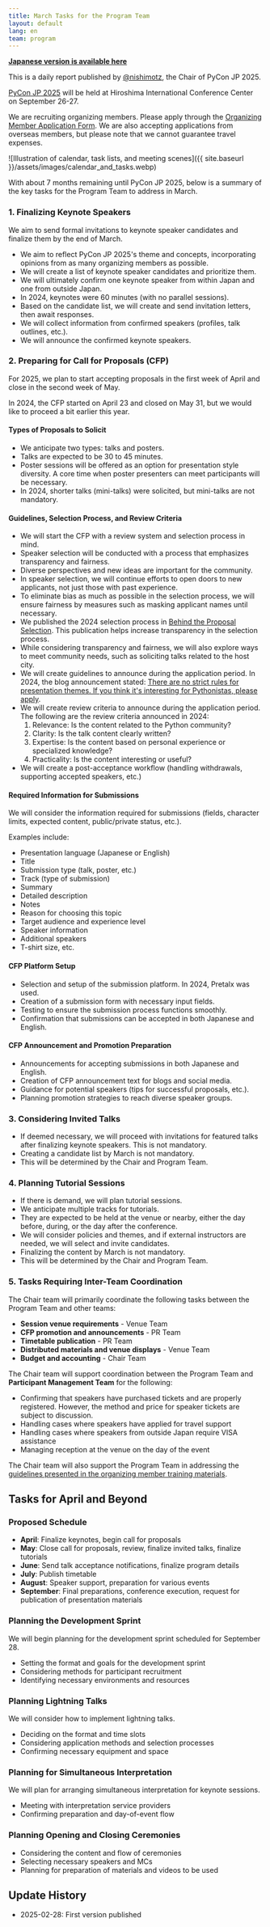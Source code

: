 ```yaml
---
title: March Tasks for the Program Team
layout: default
lang: en
team: program
---
```


[**Japanese version is available here**](https://pyconjp-2025-chair.nishimotz.com/2025/02/28/program-team-tasks-ja.html)

This is a daily report published by [@nishimotz](https://d.nishimotz.com/aboutme), the Chair of PyCon JP 2025.

[PyCon JP 2025](https://2025.pycon.jp/) will be held at Hiroshima International Conference Center on September 26-27.

We are recruiting organizing members. Please apply through the [Organizing Member Application Form](https://forms.gle/7irqYKhZVj7AY7LfA).
We are also accepting applications from overseas members, but please note that we cannot guarantee travel expenses.

<div class="image-center">
![Illustration of calendar, task lists, and meeting scenes]({{ site.baseurl }}/assets/images/calendar_and_tasks.webp)
</div>

With about 7 months remaining until PyCon JP 2025, below is a summary of the key tasks for the Program Team to address in March.

### 1. Finalizing Keynote Speakers

We aim to send formal invitations to keynote speaker candidates and finalize them by the end of March.

- We aim to reflect PyCon JP 2025's theme and concepts, incorporating opinions from as many organizing members as possible.
- We will create a list of keynote speaker candidates and prioritize them.
- We will ultimately confirm one keynote speaker from within Japan and one from outside Japan.
- In 2024, keynotes were 60 minutes (with no parallel sessions).
- Based on the candidate list, we will create and send invitation letters, then await responses.
- We will collect information from confirmed speakers (profiles, talk outlines, etc.).
- We will announce the confirmed keynote speakers.

### 2. Preparing for Call for Proposals (CFP)

For 2025, we plan to start accepting proposals in the first week of April and close in the second week of May.

In 2024, the CFP started on April 23 and closed on May 31, but we would like to proceed a bit earlier this year.

#### Types of Proposals to Solicit

- We anticipate two types: talks and posters.
- Talks are expected to be 30 to 45 minutes.
- Poster sessions will be offered as an option for presentation style diversity. A core time when poster presenters can meet participants will be necessary.
- In 2024, shorter talks (mini-talks) were solicited, but mini-talks are not mandatory.

#### Guidelines, Selection Process, and Review Criteria

- We will start the CFP with a review system and selection process in mind.
- Speaker selection will be conducted with a process that emphasizes transparency and fairness.
- Diverse perspectives and new ideas are important for the community.
- In speaker selection, we will continue efforts to open doors to new applicants, not just those with past experience.
- To eliminate bias as much as possible in the selection process, we will ensure fairness by measures such as masking applicant names until necessary.
- We published the 2024 selection process in [Behind the Proposal Selection](https://pyconjp.blogspot.com/2024/08/2024-behinde-selection.html). This publication helps increase transparency in the selection process.
- While considering transparency and fairness, we will also explore ways to meet community needs, such as soliciting talks related to the host city.
- We will create guidelines to announce during the application period. In 2024, the blog announcement stated: [There are no strict rules for presentation themes. If you think it's interesting for Pythonistas, please apply](https://pyconjp.blogspot.com/2024/05/share-your-python-experience-at-pyconjp2024.html).
- We will create review criteria to announce during the application period. The following are the review criteria announced in 2024:
  1. Relevance: Is the content related to the Python community?
  2. Clarity: Is the talk content clearly written?
  3. Expertise: Is the content based on personal experience or specialized knowledge?
  4. Practicality: Is the content interesting or useful?
- We will create a post-acceptance workflow (handling withdrawals, supporting accepted speakers, etc.)

#### Required Information for Submissions

We will consider the information required for submissions (fields, character limits, expected content, public/private status, etc.).

Examples include:

- Presentation language (Japanese or English)
- Title
- Submission type (talk, poster, etc.)
- Track (type of submission)
- Summary
- Detailed description
- Notes
- Reason for choosing this topic
- Target audience and experience level
- Speaker information
- Additional speakers
- T-shirt size, etc.

#### CFP Platform Setup

- Selection and setup of the submission platform. In 2024, Pretalx was used.
- Creation of a submission form with necessary input fields.
- Testing to ensure the submission process functions smoothly.
- Confirmation that submissions can be accepted in both Japanese and English.

#### CFP Announcement and Promotion Preparation

- Announcements for accepting submissions in both Japanese and English.
- Creation of CFP announcement text for blogs and social media.
- Guidance for potential speakers (tips for successful proposals, etc.).
- Planning promotion strategies to reach diverse speaker groups.

### 3. Considering Invited Talks

- If deemed necessary, we will proceed with invitations for featured talks after finalizing keynote speakers. This is not mandatory.
- Creating a candidate list by March is not mandatory.
- This will be determined by the Chair and Program Team.

### 4. Planning Tutorial Sessions

- If there is demand, we will plan tutorial sessions.
- We anticipate multiple tracks for tutorials.
- They are expected to be held at the venue or nearby, either the day before, during, or the day after the conference.
- We will consider policies and themes, and if external instructors are needed, we will select and invite candidates.
- Finalizing the content by March is not mandatory.
- This will be determined by the Chair and Program Team.

### 5. Tasks Requiring Inter-Team Coordination

The Chair team will primarily coordinate the following tasks between the Program Team and other teams:

- **Session venue requirements** - Venue Team
- **CFP promotion and announcements** - PR Team
- **Timetable publication** - PR Team
- **Distributed materials and venue displays** - Venue Team
- **Budget and accounting** - Chair Team

The Chair team will support coordination between the Program Team and **Participant Management Team** for the following:

- Confirming that speakers have purchased tickets and are properly registered. However, the method and price for speaker tickets are subject to discussion.
- Handling cases where speakers have applied for travel support
- Handling cases where speakers from outside Japan require VISA assistance
- Managing reception at the venue on the day of the event

The Chair team will also support the Program Team in addressing the [guidelines presented in the organizing member training materials](https://pyconjp-2025-chair.nishimotz.com/2025/02/25/kickoff-en.html).

## Tasks for April and Beyond

### Proposed Schedule

- **April**: Finalize keynotes, begin call for proposals
- **May**: Close call for proposals, review, finalize invited talks, finalize tutorials
- **June**: Send talk acceptance notifications, finalize program details
- **July**: Publish timetable
- **August**: Speaker support, preparation for various events
- **September**: Final preparations, conference execution, request for publication of presentation materials

### Planning the Development Sprint

We will begin planning for the development sprint scheduled for September 28.

- Setting the format and goals for the development sprint
- Considering methods for participant recruitment
- Identifying necessary environments and resources

### Planning Lightning Talks

We will consider how to implement lightning talks.

- Deciding on the format and time slots
- Considering application methods and selection processes
- Confirming necessary equipment and space

### Planning for Simultaneous Interpretation

We will plan for arranging simultaneous interpretation for keynote sessions.

- Meeting with interpretation service providers
- Confirming preparation and day-of-event flow

### Planning Opening and Closing Ceremonies

- Considering the content and flow of ceremonies
- Selecting necessary speakers and MCs
- Planning for preparation of materials and videos to be used

## Update History

- 2025-02-28: First version published
